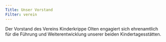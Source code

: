 ```yaml
---
Title: Unser Vorstand
Filter: verein
---
```


Der Vorstand des Vereins Kinderkrippe Olten engagiert sich ehrenamtlich für
die Führung und Weiterentwicklung unserer beiden Kindertagesstätten.
